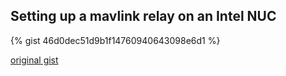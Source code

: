 ## Setting up a mavlink relay on an Intel NUC

{% gist 46d0dec51d9b1f14760940643098e6d1 %}

[original gist](https://gist.github.com/tstellanova/46d0dec51d9b1f14760940643098e6d1)
